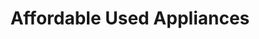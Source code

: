 ---
title: "Affordable Used Appliances"
url: /denver/affordable-used-appliances/
shop: Haushaltsgeräte
---